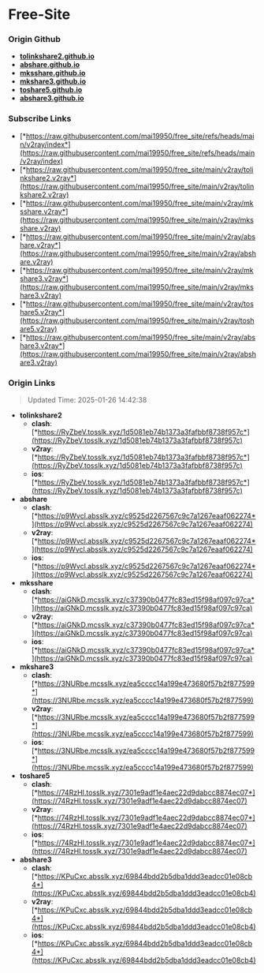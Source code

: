 # Free-Site

### Origin Github

- [**tolinkshare2.github.io**](https://github.com/tolinkshare2/tolinkshare2.github.io)
- [**abshare.github.io**](https://github.com/abshare/abshare.github.io)
- [**mksshare.github.io**](https://github.com/mksshare/mksshare.github.io)
- [**mkshare3.github.io**](https://github.com/mkshare3/mkshare3.github.io)
- [**toshare5.github.io**](https://github.com/toshare5/toshare5.github.io)
- [**abshare3.github.io**](https://github.com/abshare3/abshare3.github.io)

### Subscribe Links

- [*https://raw.githubusercontent.com/mai19950/free_site/refs/heads/main/v2ray/index*](https://raw.githubusercontent.com/mai19950/free_site/refs/heads/main/v2ray/index)
- [*https://raw.githubusercontent.com/mai19950/free_site/main/v2ray/tolinkshare2.v2ray*](https://raw.githubusercontent.com/mai19950/free_site/main/v2ray/tolinkshare2.v2ray)
- [*https://raw.githubusercontent.com/mai19950/free_site/main/v2ray/mksshare.v2ray*](https://raw.githubusercontent.com/mai19950/free_site/main/v2ray/mksshare.v2ray)
- [*https://raw.githubusercontent.com/mai19950/free_site/main/v2ray/abshare.v2ray*](https://raw.githubusercontent.com/mai19950/free_site/main/v2ray/abshare.v2ray)
- [*https://raw.githubusercontent.com/mai19950/free_site/main/v2ray/mkshare3.v2ray*](https://raw.githubusercontent.com/mai19950/free_site/main/v2ray/mkshare3.v2ray)
- [*https://raw.githubusercontent.com/mai19950/free_site/main/v2ray/toshare5.v2ray*](https://raw.githubusercontent.com/mai19950/free_site/main/v2ray/toshare5.v2ray)
- [*https://raw.githubusercontent.com/mai19950/free_site/main/v2ray/abshare3.v2ray*](https://raw.githubusercontent.com/mai19950/free_site/main/v2ray/abshare3.v2ray)

### Origin Links

> Updated Time: 2025-01-26 14:42:38

- **tolinkshare2**
  - **clash**: [*https://RyZbeV.tosslk.xyz/1d5081eb74b1373a3fafbbf8738f957c*](https://RyZbeV.tosslk.xyz/1d5081eb74b1373a3fafbbf8738f957c)
  - **v2ray**: [*https://RyZbeV.tosslk.xyz/1d5081eb74b1373a3fafbbf8738f957c*](https://RyZbeV.tosslk.xyz/1d5081eb74b1373a3fafbbf8738f957c)
  - **ios**: [*https://RyZbeV.tosslk.xyz/1d5081eb74b1373a3fafbbf8738f957c*](https://RyZbeV.tosslk.xyz/1d5081eb74b1373a3fafbbf8738f957c)
- **abshare**
  - **clash**: [*https://p9Wvcl.absslk.xyz/c9525d2267567c9c7a1267eaaf062274*](https://p9Wvcl.absslk.xyz/c9525d2267567c9c7a1267eaaf062274)
  - **v2ray**: [*https://p9Wvcl.absslk.xyz/c9525d2267567c9c7a1267eaaf062274*](https://p9Wvcl.absslk.xyz/c9525d2267567c9c7a1267eaaf062274)
  - **ios**: [*https://p9Wvcl.absslk.xyz/c9525d2267567c9c7a1267eaaf062274*](https://p9Wvcl.absslk.xyz/c9525d2267567c9c7a1267eaaf062274)
- **mksshare**
  - **clash**: [*https://aiGNkD.mcsslk.xyz/c37390b0477fc83ed15f98af097c97ca*](https://aiGNkD.mcsslk.xyz/c37390b0477fc83ed15f98af097c97ca)
  - **v2ray**: [*https://aiGNkD.mcsslk.xyz/c37390b0477fc83ed15f98af097c97ca*](https://aiGNkD.mcsslk.xyz/c37390b0477fc83ed15f98af097c97ca)
  - **ios**: [*https://aiGNkD.mcsslk.xyz/c37390b0477fc83ed15f98af097c97ca*](https://aiGNkD.mcsslk.xyz/c37390b0477fc83ed15f98af097c97ca)
- **mkshare3**
  - **clash**: [*https://3NURbe.mcsslk.xyz/ea5cccc14a199e473680f57b2f877599*](https://3NURbe.mcsslk.xyz/ea5cccc14a199e473680f57b2f877599)
  - **v2ray**: [*https://3NURbe.mcsslk.xyz/ea5cccc14a199e473680f57b2f877599*](https://3NURbe.mcsslk.xyz/ea5cccc14a199e473680f57b2f877599)
  - **ios**: [*https://3NURbe.mcsslk.xyz/ea5cccc14a199e473680f57b2f877599*](https://3NURbe.mcsslk.xyz/ea5cccc14a199e473680f57b2f877599)
- **toshare5**
  - **clash**: [*https://74RzHI.tosslk.xyz/7301e9adf1e4aec22d9dabcc8874ec07*](https://74RzHI.tosslk.xyz/7301e9adf1e4aec22d9dabcc8874ec07)
  - **v2ray**: [*https://74RzHI.tosslk.xyz/7301e9adf1e4aec22d9dabcc8874ec07*](https://74RzHI.tosslk.xyz/7301e9adf1e4aec22d9dabcc8874ec07)
  - **ios**: [*https://74RzHI.tosslk.xyz/7301e9adf1e4aec22d9dabcc8874ec07*](https://74RzHI.tosslk.xyz/7301e9adf1e4aec22d9dabcc8874ec07)
- **abshare3**
  - **clash**: [*https://KPuCxc.absslk.xyz/69844bdd2b5dba1ddd3eadcc01e08cb4*](https://KPuCxc.absslk.xyz/69844bdd2b5dba1ddd3eadcc01e08cb4)
  - **v2ray**: [*https://KPuCxc.absslk.xyz/69844bdd2b5dba1ddd3eadcc01e08cb4*](https://KPuCxc.absslk.xyz/69844bdd2b5dba1ddd3eadcc01e08cb4)
  - **ios**: [*https://KPuCxc.absslk.xyz/69844bdd2b5dba1ddd3eadcc01e08cb4*](https://KPuCxc.absslk.xyz/69844bdd2b5dba1ddd3eadcc01e08cb4)
